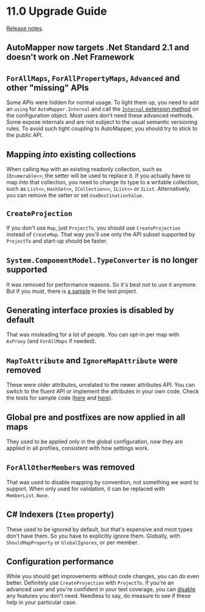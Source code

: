 # 11.0 Upgrade Guide

[Release notes](https://github.com/AutoMapper/AutoMapper/releases/tag/v11.0.0).

## AutoMapper now targets .Net Standard 2.1 and doesn't work on .Net Framework

## `ForAllMaps`, `ForAllPropertyMaps`, `Advanced` and other "missing" APIs

Some APIs were hidden for normal usage. To light them up, you need to add an `using` for `AutoMapper.Internal` and call
the [
`Internal` extension method](https://github.com/AutoMapper/AutoMapper/blob/9f2f16067ab201a5a8b9bc982f3a37e8790da7a0/src/AutoMapper/Internal/InternalApi.cs#L15)
on the configuration object.
Most users don't need these advanced methods. Some expose internals and are not subject to the usual semantic versioning
rules. To avoid such tight coupling to AutoMapper, you should try to stick to the public API.

## Mapping _into_ existing collections

When calling `Map` with an existing readonly collection, such as `IEnumerable<>`, the setter will be used to replace it.
If you actually have to map _into_ that collection, you need to change its type to a writable
collection, such as `List<>`, `HashSet<>`, `ICollection<>`, `IList<>` or `IList`. Alternatively, you can remove the
setter or set `UseDestinationValue`.

## `CreateProjection`

If you don't use `Map`, just `ProjectTo`, you should use `CreateProjection` instead of `CreateMap`. That way you'll use
only the API subset supported by `ProjectTo` and start-up should be faster.

## `System.ComponentModel.TypeConverter` is no longer supported

It was removed for performance reasons. So it's best not to use it anymore. But if you must, there
is [a sample](https://github.com/AutoMapper/AutoMapper/search?q=TypeConverterMapper) in the test project.

## Generating interface proxies is disabled by default

That was misleading for a lot of people. You can opt-in per map with `AsProxy` (and `ForAllMaps` if needed).

## `MapToAttribute` and `IgnoreMapAttribute` were removed

These were older attributes, unrelated to the newer attributes API. You can switch to the fluent API or implement the
attributes in your own code. Check the tests for sample
code ([here](https://github.com/AutoMapper/AutoMapper/search?q=MapToAttribute)
and [here](https://github.com/AutoMapper/AutoMapper/search?q=IgnoreMapAttribute)).

## Global pre and postfixes are now applied in all maps

They used to be applied only in the global configuration, now they are applied in all profiles, consistent with how
settings work.

## `ForAllOtherMembers` was removed

That was used to disable mapping by convention, not something we want to support. When only used for validation, it can
be replaced with `MemberList.None`.

## C# Indexers (`Item` property)

These used to be ignored by default, but that's expensive and most types don't have them. So you have to explicitly
ignore them. Globally, with `ShouldMapProperty` or `GlobalIgnores`, or per member.

## Configuration performance

While you should get improvements without code changes, you can do even better. Definitely use `CreateProjection` with
`ProjectTo`. If you're an advanced user and you're confident in your test coverage, you
can [disable](https://gist.github.com/lbargaoanu/9948bf66d452ba6b816252f9965143ee) any features you don't need. Needless
to say, do measure to see if these help in your particular case.